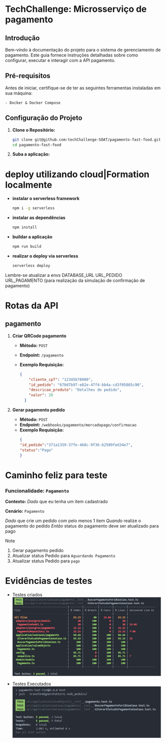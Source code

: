 # TechChallenge: Microsserviço de pagamento

## Introdução

Bem-vindo à documentação do projeto para o sistema de gerenciamento de pagamento. Este guia fornece instruções detalhadas sobre como configurar, executar e interagir com a API pagamento.

## Pré-requisitos

Antes de iniciar, certifique-se de ter as seguintes ferramentas instaladas em sua máquina:

```
- Docker & Docker Compose
```

## Configuração do Projeto

1.  **Clone o Repositório:**
	```bash
	git clone git@github.com:techChallenge-SOAT/pagamento-fast-food.git
	cd pagamento-fast-food
	```

2. **Suba a aplicação:**

# deploy utilizando cloud|Formation localmente

-  **instalar o serverless framework**
	```bash
	npm i -g serverless
	```
- **instalar as dependências**
	```bash
	npm install
	```
-  **buildar a aplicação**
	```bash
	npm run build
	```
- **realizar o deploy via serverless**
	```bash
	serverless deploy
	```
Lembre-se atualizar a envs 
	DATABASE_URL
	URL_PEDIDO
	URL_PAGAMENTO (para realização da simulação de confirmação de pagamento)

# Rotas da API

##  pagamento

 1. **Criar QRCode pagamento**
	 - **Método:** `POST`
	 - **Endpoint:** `/pagamento`
	 - **Exemplo Requisição:**

		```json
		{
		    "cliente_cpf": "12345678900",
			"id_pedido": "670d7b97-e82e-47f4-bb4a-cd3f05865c90",
			"descricao_produto": "Detalhes do pedido",
			"valor": 20 
		  }
		```


 1. **Gerar pagamento pedido**
	 - **Método:** `POST`
	 - **Endpoint:** `/webhooks/pagamento/mercadopago/confirmacao`
	 - **Exemplo Requisição:**
		```json
		{
		"id_pedido":"371a1359-37fe-468c-9f36-b2509fed34e7",
		"status":"Pago"
		}
		```

# Caminho feliz para teste

### Funcionalidade: `Pagamento`

**Contexto:**
*Dado* que eu tenha um item cadastrado

**Cenário:** `Pagamento`

*Dado* que crie um pedido com pelo menos 1 item
*Quando* realize o pagamento do pedido
*Então* status do pagamento deve ser atualizado para pago

>[!NOTE]
>
>1. Gerar pagamento pedido
>2. Atualizar status Pedido para `Aguardando Pagamento`
>3. Atualizar status Pedido para `pago`


# Evidências de testes
- Testes criados
![Testes criados](assets/testes1.jpeg)

- Testes Executados
![Testes executados](assets/testesExecucao.jpeg)

